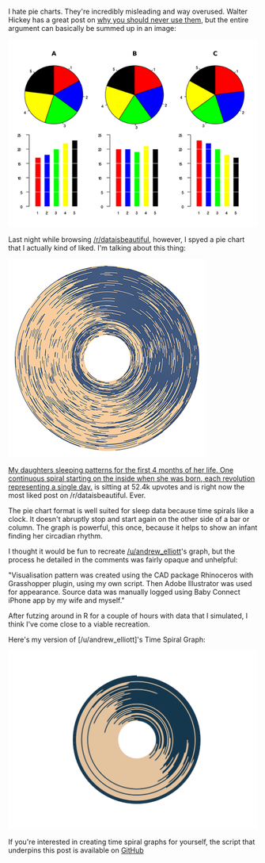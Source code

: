 I hate pie charts. They're incredibly misleading and way overused. Walter Hickey has a great post on [why you should never use them](http://www.businessinsider.com/pie-charts-are-the-worst-2013-6?op=1), but the entire argument can basically be summed up in an image:

![](/assets/img/sleep_pies.png)

Last night while browsing [/r/dataisbeautiful](https://www.reddit.com/r/dataisbeautiful/), however, I spyed a pie chart that I actually kind of liked. I'm talking about this thing:

![](/assets/img/sleep_inspiration.png)

[My daughters sleeping patterns for the first 4 months of her life. One continuous spiral starting on the inside when she was born, each revolution representing a single day.](https://www.reddit.com/r/dataisbeautiful/comments/5l39mu/my_daughters_sleeping_patterns_for_the_first_4/?sort=new) is sitting at 52.4k upvotes and is right now the most liked post on /r/dataisbeautiful. Ever.

The pie chart format is well suited for sleep data because time spirals like a clock. It doesn't abruptly stop and start again on the other side of a bar or column. The graph is powerful, this once, because it helps to show an infant finding her circadian rhythm.

I thought it would be fun to recreate [/u/andrew_elliott](https://www.reddit.com/user/andrew_elliott)'s graph, but the process he detailed in the comments was fairly opaque and unhelpful:

"Visualisation pattern was created using the CAD package Rhinoceros with Grasshopper plugin, using my own script. Then Adobe Illustrator was used for appearance. Source data was manually logged using Baby Connect iPhone app by my wife and myself."

After futzing around in R for a couple of hours with data that I simulated, I think I've come close to a viable recreation.

Here's my version of [/u/andrew_elliott]'s Time Spiral Graph:

![](/assets/img/sleep_recreated.png)

If you're interested in creating time spiral graphs for yourself, the script that underpins this post is available on [GitHub](https://github.com/maxhumber/sleep_circle)
